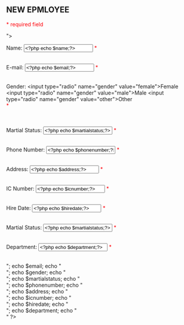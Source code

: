 <!DOCTYPE HTML>  
<html>
<head>
<style>
.error {color: #FF0008;}
</style>
</head>
<body>  

<?php

$nameErr = $emailErr = $genderErr = $martialstatusErr = $phonenumberErr = $addressErr = $icnumberErr = $hiredateErr = $departmentErr = "";

$name = $email = $gender = $martialstatus = $phonenumber = $address = $icnumber = $hiredate = $department = "";



if ($_SERVER["REQUEST_METHOD"] == "POST") {
  if (empty($_POST["name"])) {
    $nameErr = "Name is required";
  } else {
    $name = test_input($_POST["name"]);
    
    if (!preg_match("/^[a-zA-Z-' ]*$/",$name)) {
      $nameErr = "Only letters and white space allowed";
    }
  }
  
  if (empty($_POST["email"])) {
    $emailErr = "Email is required";
  } else {
    $email = test_input($_POST["email"]);
    if (!filter_var($email, FILTER_VALIDATE_EMAIL)) {
      $emailErr = "Invalid email format";
    }
    
  }

  if (empty($_POST["gender"])) {
    $genderErr = "Gender is required";
  } else {
    $gender = test_input($_POST["gender"]);
  }
  
   }
  
  if (empty($_POST["martial status"])) {
    $martialstatusErr = "Need to be fill";
  } else {
    $martialstatus = test_input($_POST["martial status"]);
    if (!filter_var($martialstatus, FILTER_VALIDATE_martialstatus)) {
      $martialstatusErr = "Invalid format";
    }
    
     }
  
  if (empty($_POST["phone number"])) {
    $phonenumberErr = "phone number is required";
  } else {
    $phonenumber = test_input($_POST["phone number"]);
    if (!filter_var($phonenumber, FILTER_VALIDATE_phonenumber)) {
      $phonenumberErr = "Invalid format";
    }
  
}

function test_input($data) {
  $data = trim($data);
  $data = stripslashes($data);
  $data = htmlspecialchars($data);
  return $data;
}
?>

<h2>NEW EPMLOYEE</h2>
<p><span class="error">* required field</span></p>
<form method="post" action="<?php echo htmlspecialchars($_SERVER["PHP_SELF"]);?>"> 

  Name: <input type="text" name="name" value="<?php echo $name;?>">
  <span class="error">* <?php echo $nameErr;?></span>
  <br><br>
  
  E-mail: <input type="text" name="email" value="<?php echo $email;?>">
  <span class="error">* <?php echo $emailErr;?></span>
  <br><br>
  
  Gender:
  <input type="radio" name="gender" <?php if (isset($gender) && $gender=="female") echo "checked";?> value="female">Female
  <input type="radio" name="gender" <?php if (isset($gender) && $gender=="male") echo "checked";?> value="male">Male
  <input type="radio" name="gender" <?php if (isset($gender) && $gender=="other") echo "checked";?> value="other">Other  
  <span class="error">* <?php echo $genderErr;?></span>  
  <br><br>
  
  Martial Status: 
  <input type="text" name="Martial Status" value="<?php echo $martialstatus;?>">
  <span class="error">* <?php echo $martialstatusErr;?></span>
  <br><br>
  
  Phone Number: 
  <input type="int" name="Phone Number" value="<?php echo $phonenumber;?>">
  <span class="error">* <?php echo $phonenumberErr;?></span>
  <br><br>
  
  Address: 
  <input type="char" name="Address" value="<?php echo $address;?>">
  <span class="error">* <?php echo $addressErr;?></span>
  <br><br>
  
  IC Number: 
  <input type="int" name="IC Number" value="<?php echo $icnumber;?>">
  <span class="error">* <?php echo $icnumberErr;?></span>
  <br><br>
  
  Hire Date: 
  <input type="int" name="Hire Date" value="<?php echo $hiredate;?>">
  <span class="error">* <?php echo $hidedateErr;?></span>
  <br><br>
  
  Martial Status: 
  <input type="text" name="Martial Status" value="<?php echo $martialstatus;?>">
  <span class="error">* <?php echo $martialstatusErr;?></span>
  <br><br>
  
  Department: 
  <input type="text" name="Department" value="<?php echo $department;?>">
  <span class="error">* <?php echo $departmentErr;?></span>
  <br><br>
  
 </form>
  
 
<?php
echo $name;
echo "<br>";
echo $email;
echo "<br>";
echo $gender;
echo "<br>";
echo $martialstatus;
echo "<br>";
echo $phonenumber;
echo "<br>";
echo $address;
echo "<br>";
echo $icnumber;
echo "<br>";
echo $hiredate;
echo "<br>";
echo $department;
echo "<br>"
?>

</body>
</html>
